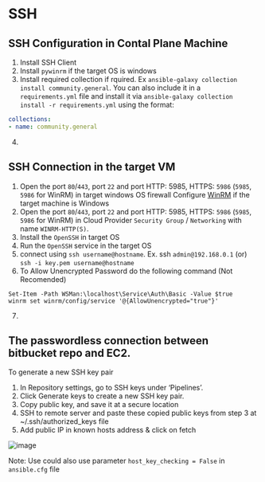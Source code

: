 # SSH

## SSH Configuration in Contal Plane Machine
1. Install SSH Client
2. Install `pywinrm` if the target OS is windows
3. Install required collection if rquired. Ex `ansible-galaxy collection install community.general`. 
You can also include it in a `requirements.yml` file and install it via `ansible-galaxy collection install -r requirements.yml` using the format:

```yml
collections:
- name: community.general
```

4.  
## SSH Connection in the target VM

1. Open the port `80`/`443`, port `22` and port HTTP: 5985, HTTPS: `5986` (`5985`, `5986` for WinRM) in target windows OS firewall 
    Configure [WinRM](https://www.visualstudiogeeks.com/devops/how-to-configure-winrm-for-https-manually) if the target machine is Windows
2. Open the port `80`/`443`, port `22` and port HTTP: 5985, HTTPS: `5986` (`5985`, `5986` for WinRM) in Cloud Provider `Security Group` / `Networking` with name `WINRM-HTTP(S)`.
3. Install the `OpenSSH` in target OS
4. Run the `OpenSSH` service in the target OS
5. connect using `ssh username@hostname`. Ex. ssh `admin@192.168.0.1` (or) `ssh -i key.pem username@hostname`
6. To Allow Unencrypted Password do the following command (Not Recomended)
```shell
Set-Item -Path WSMan:\localhost\Service\Auth\Basic -Value $true
winrm set winrm/config/service '@{AllowUnencrypted="true"}'
```
 7. 

## The passwordless connection between bitbucket repo and EC2.

To generate a new SSH key pair
1. In Repository settings, go to SSH keys under ‘Pipelines’.
2. Click Generate keys to create a new SSH key pair.
3. Copy public key, and save it at a secure location
4. SSH to remote server and paste these copied public keys from step 3 at ~/.ssh/authorized_keys file
5. Add public IP in known hosts address & click on fetch

![image](https://user-images.githubusercontent.com/9244766/140699417-7bb1873d-9a29-492f-afa2-b8b3cf45dbc9.png)

Note: Use could also use parameter `host_key_checking = False` in `ansible.cfg` file
